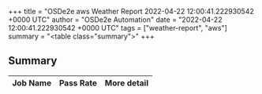 +++
title = "OSDe2e aws Weather Report 2022-04-22 12:00:41.222930542 +0000 UTC"
author = "OSDe2e Automation"
date = "2022-04-22 12:00:41.222930542 +0000 UTC"
tags = ["weather-report", "aws"]
summary = "<table class=\"summary\"></table>"
+++
## Summary

| Job Name | Pass Rate | More detail |
|----------|-----------|-------------|




